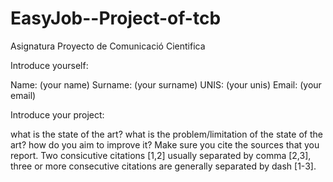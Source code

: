 # EasyJob--Project-of-tcb
Asignatura Proyecto de Comunicació Cientifica

Introduce yourself:

Name: (your name) Surname: (your surname) UNIS: (your unis) Email: (your email)

Introduce your project:

what is the state of the art?
what is the problem/limitation of the state of the art?
how do you aim to improve it?
Make sure you cite the sources that you report. Two consicutive citations [1,2] usually separated by comma [2,3], three or more consecutive citations are generally separated by dash [1-3].

